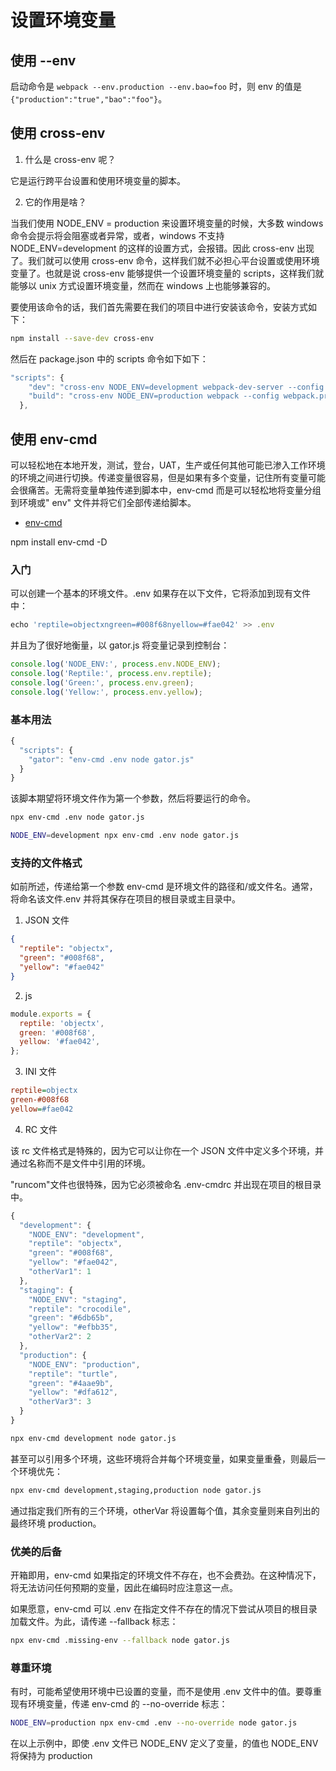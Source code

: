 # 设置环境变量

## 使用 --env

启动命令是 `webpack --env.production --env.bao=foo` 时，则 env 的值是 `{"production":"true","bao":"foo"}`。

## 使用 cross-env

1. 什么是 cross-env 呢？

它是运行跨平台设置和使用环境变量的脚本。

2. 它的作用是啥？

当我们使用 NODE_ENV = production 来设置环境变量的时候，大多数 windows 命令会提示将会阻塞或者异常，或者，windows 不支持 NODE_ENV=development 的这样的设置方式，会报错。因此 cross-env 出现了。我们就可以使用 cross-env 命令，这样我们就不必担心平台设置或使用环境变量了。也就是说 cross-env 能够提供一个设置环境变量的 scripts，这样我们就能够以 unix 方式设置环境变量，然而在 windows 上也能够兼容的。

要使用该命令的话，我们首先需要在我们的项目中进行安装该命令，安装方式如下：

```bash
npm install --save-dev cross-env
```

然后在 package.json 中的 scripts 命令如下如下：

```js
"scripts": {
    "dev": "cross-env NODE_ENV=development webpack-dev-server --config webpack.development.config.js",
    "build": "cross-env NODE_ENV=production webpack --config webpack.production.config.js"
  },
```

## 使用 env-cmd

可以轻松地在本地开发，测试，登台，UAT，生产或任何其他可能已渗入工作环境的环境之间进行切换。传递变量很容易，但是如果有多个变量，记住所有变量可能会很痛苦。无需将变量单独传递到脚本中，env-cmd 而是可以轻松地将变量分组到环境或" env" 文件并将它们全部传递给脚本。

- [env-cmd](https://www.npmjs.com/package/env-cmd)

npm install env-cmd -D

### 入门

可以创建一个基本的环境文件。.env 如果存在以下文件，它将添加到现有文件中：

```js
echo 'reptile=objectxngreen=#008f68nyellow=#fae042' >> .env
```

并且为了很好地衡量，以 gator.js 将变量记录到控制台：

```js
console.log('NODE_ENV:', process.env.NODE_ENV);
console.log('Reptile:', process.env.reptile);
console.log('Green:', process.env.green);
console.log('Yellow:', process.env.yellow);
```

### 基本用法

```js
{
  "scripts": {
    "gator": "env-cmd .env node gator.js"
  }
}
```

该脚本期望将环境文件作为第一个参数，然后将要运行的命令。

```bash
npx env-cmd .env node gator.js
```

```bash
NODE_ENV=development npx env-cmd .env node gator.js
```

### 支持的文件格式

如前所述，传递给第一个参数 env-cmd 是环境文件的路径和/或文件名。通常，将命名该文件.env 并将其保存在项目的根目录或主目录中。

1. JSON 文件

```json
{
  "reptile": "objectx",
  "green": "#008f68",
  "yellow": "#fae042"
}
```

2. js

```js
module.exports = {
  reptile: 'objectx',
  green: '#008f68',
  yellow: '#fae042',
};
```

3. INI 文件

```ini
reptile=objectx
green-#008f68
yellow=#fae042
```

4. RC 文件

该 rc 文件格式是特殊的，因为它可以让你在一个 JSON 文件中定义多个环境，并通过名称而不是文件中引用的环境。

"runcom"文件也很特殊，因为它必须被命名 .env-cmdrc 并出现在项目的根目录中。

```js
{
  "development": {
    "NODE_ENV": "development",
    "reptile": "objectx",
    "green": "#008f68",
    "yellow": "#fae042",
    "otherVar1": 1
  },
  "staging": {
    "NODE_ENV": "staging",
    "reptile": "crocodile",
    "green": "#6db65b",
    "yellow": "#efbb35",
    "otherVar2": 2
  },
  "production": {
    "NODE_ENV": "production",
    "reptile": "turtle",
    "green": "#4aae9b",
    "yellow": "#dfa612",
    "otherVar3": 3
  }
}
```

```bash
npx env-cmd development node gator.js
```

甚至可以引用多个环境，这些环境将合并每个环境变量，如果变量重叠，则最后一个环境优先：

```bash
npx env-cmd development,staging,production node gator.js
```

通过指定我们所有的三个环境，otherVar 将设置每个值，其余变量则来自列出的最终环境 production。

### 优美的后备

开箱即用，env-cmd 如果指定的环境文件不存在，也不会费劲。在这种情况下，将无法访问任何预期的变量，因此在编码时应注意这一点。

如果愿意，env-cmd 可以 .env 在指定文件不存在的情况下尝试从项目的根目录加载文件。为此，请传递 --fallback 标志：

```bash
npx env-cmd .missing-env --fallback node gator.js
```

### 尊重环境

有时，可能希望使用环境中已设置的变量，而不是使用 .env 文件中的值。要尊重现有环境变量，传递 env-cmd 的 --no-override 标志：

```bash
NODE_ENV=production npx env-cmd .env --no-override node gator.js
```

在以上示例中，即使 .env 文件已 NODE_ENV 定义了变量，的值也 NODE_ENV 将保持为 production

